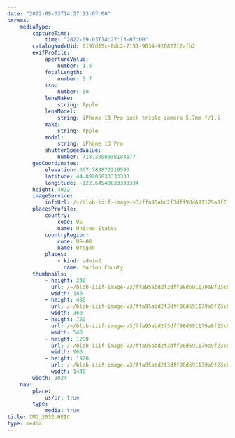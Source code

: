 ```yaml
---
date: "2022-09-03T14:27:13-07:00"
params:
    mediaType:
        captureTime:
            time: "2022-09-03T14:27:13-07:00"
        catalogNodeUid: 0197d15c-0dc2-7151-9034-920827f2afb2
        exifProfile:
            apertureValue:
                number: 1.5
            focalLength:
                number: 5.7
            iso:
                number: 50
            lensMake:
                string: Apple
            lensModel:
                string: iPhone 13 Pro back triple camera 5.7mm f/1.5
            make:
                string: Apple
            model:
                string: iPhone 13 Pro
            shutterSpeedValue:
                number: 718.3908038184177
        geoCoordinates:
            elevation: 367.789872219593
            latitude: 44.89205833333333
            longitude: -122.64540833333334
        height: 4032
        imageService:
            infoUrl: /~/blob-iiif-image-v3/ffa95abd2f3dff98d691179a9f23cb367d720a24106c01140f94ed13173e8c9d/info.json
        placesProfile:
            country:
                code: US
                name: United States
            countryRegion:
                code: US-OR
                name: Oregon
            places:
                - kind: admin2
                  name: Marion County
        thumbnails:
            - height: 240
              url: /~/blob-iiif-image-v3/ffa95abd2f3dff98d691179a9f23cb367d720a24106c01140f94ed13173e8c9d/full/180%2C240/0/default.jpg
              width: 180
            - height: 480
              url: /~/blob-iiif-image-v3/ffa95abd2f3dff98d691179a9f23cb367d720a24106c01140f94ed13173e8c9d/full/360%2C480/0/default.jpg
              width: 360
            - height: 720
              url: /~/blob-iiif-image-v3/ffa95abd2f3dff98d691179a9f23cb367d720a24106c01140f94ed13173e8c9d/full/540%2C720/0/default.jpg
              width: 540
            - height: 1280
              url: /~/blob-iiif-image-v3/ffa95abd2f3dff98d691179a9f23cb367d720a24106c01140f94ed13173e8c9d/full/960%2C1280/0/default.jpg
              width: 960
            - height: 1920
              url: /~/blob-iiif-image-v3/ffa95abd2f3dff98d691179a9f23cb367d720a24106c01140f94ed13173e8c9d/full/1440%2C1920/0/default.jpg
              width: 1440
        width: 3024
    nav:
        place:
            us/or: true
        type:
            media: true
title: IMG_3552.HEIC
type: media
---
```


